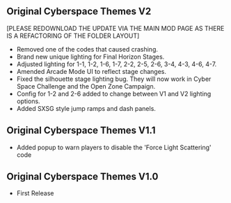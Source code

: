 ## Original Cyberspace Themes V2
[PLEASE REDOWNLOAD THE UPDATE VIA THE MAIN MOD PAGE AS THERE IS A REFACTORING OF THE FOLDER LAYOUT]
- Removed one of the codes that caused crashing.
- Brand new unique lighting for Final Horizon Stages.
- Adjusted lighting for 1-1, 1-2, 1-6, 1-7, 2-2, 2-5, 2-6, 3-4, 4-3, 4-6, 4-7.
- Amended Arcade Mode UI to reflect stage changes.
- Fixed the silhouette stage lighting bug. They will now work in Cyber Space Challenge and the Open Zone Campaign.
- Config for 1-2 and 2-6 added to change between V1 and V2 lighting options.
- Added SXSG style jump ramps and dash panels.

## Original Cyberspace Themes V1.1
- Added popup to warn players to disable the 'Force Light Scattering' code

## Original Cyberspace Themes V1.0
- First Release
